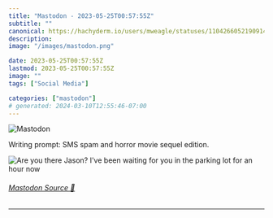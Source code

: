 ```yaml
---
title: "Mastodon - 2023-05-25T00:57:55Z"
subtitle: ""
canonical: https://hachyderm.io/users/mweagle/statuses/110426605219091473
description:
image: "/images/mastodon.png"

date: 2023-05-25T00:57:55Z
lastmod: 2023-05-25T00:57:55Z
image: ""
tags: ["Social Media"]

categories: ["mastodon"]
# generated: 2024-03-10T12:55:46-07:00
---
```

![Mastodon](/images/mastodon.png)

<p>Writing prompt: SMS spam and horror movie sequel edition.</p>

![Are you there Jason? I've been
waiting for you in the parking
lot for an hour now](94607f29fa20264f.jpeg)

###### [Mastodon Source 🐘](https://hachyderm.io/@mweagle/110426605219091473)

___
